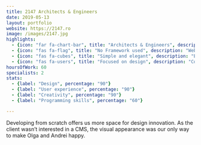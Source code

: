 ```yaml
---
title: 2147 Architects & Engineers
date: 2019-05-13
layout: portfolio
website: https://2147.ro
image: /images/2147.jpg
highlights: 
  - {icon: "far fa-chart-bar", title: "Architects & Engineers", description: "Clean presentation website for an architecture and engineering company."}
  - {icon: "fas fa-flag", title: "No Framework used", description: "Website designed from scratch to smoothly meet the demands of our clients."}
  - {icon: "fas fa-cubes", title: "Simple and elegant", description: "Elegance in simplicity was the design approach for this project."}
  - {icon: "fas fa-users", title: "Focused on design", description: "Collaboration with an architectural company for which aesthetics is the word of order has been a challenge for us. We are very pleased we delivered to the expectations."}
hoursOfWork: 60
specialists: 2
stats:
  - {label: "Design", percentage: "90"}
  - {label: "User experience", percentage: "90"}
  - {label: "Creativity", percentage: "90"}
  - {label: "Programming skills", percentage: "60"}

---
```


Developing from scratch offers us more space for design innovation. As the client wasn’t interested in a CMS, the visual appearance was our only way to make Olga and Andrei happy.
